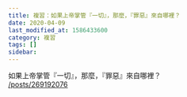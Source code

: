 ```yaml
---
title: 複習：如果上帝掌管『一切』，那麼，『罪惡』來自哪裡？
date: 2020-04-09
last_modified_at: 1586433600
category: 複習
tags: []
sidebar: 
---
```


<p>如果上帝掌管『一切』，那麼，『罪惡』來自哪裡？<br/>
<a href="/posts/269192076" target="_blank">/posts/269192076</a></p>
<p> </p>
